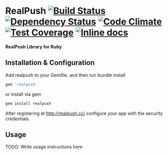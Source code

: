 RealPush [![Build Status](https://travis-ci.org/zaeznet/realpush-ruby.svg?branch=master)](https://travis-ci.org/zaeznet/realpush-ruby) [![Dependency Status](https://gemnasium.com/zaeznet/realpush-ruby.svg)](https://gemnasium.com/zaeznet/realpush-ruby) [![Code Climate](https://codeclimate.com/github/zaeznet/realpush-ruby/badges/gpa.svg)](https://codeclimate.com/github/zaeznet/realpush-ruby) [![Test Coverage](https://codeclimate.com/github/zaeznet/realpush-ruby/badges/coverage.svg)](https://codeclimate.com/github/zaeznet/realpush-ruby) [![Inline docs](http://inch-ci.org/github/zaeznet/realpush-ruby.svg?branch=master)](http://inch-ci.org/github/zaeznet/realpush-ruby)
========
**RealPush Library for Ruby**

## Installation & Configuration

Add realpush to your Gemfile, and then run bundle install

```ruby
gem 'realpush'
```

or install via gem

```bash
gem install realpush
```

After registering at http://realpush.cc/ configure your app with the security credentials.

## Usage

TODO: Write usage instructions here

